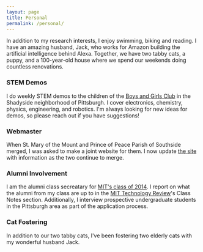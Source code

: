 ```yaml
---
layout: page
title: Personal
permalink: /personal/
---
```


In addition to my research interests, I enjoy swimming, biking and reading. I have an amazing husband, Jack, who works for Amazon building the artificial intelligence behind Alexa. Together, we have two tabby cats, a puppy, and a 100-year-old house where we spend our weekends doing countless renovations.

### STEM Demos

I do weekly STEM demos to the children of the [Boys and Girls Club](https://www.bgca.org/) in the Shadyside neighborhood of Pittsburgh. I cover electronics, chemistry, physics, engineering, and robotics. I'm always looking for new ideas for demos, so please reach out if you have suggestions!

### Webmaster

When St. Mary of the Mount and Prince of Peace Parish of Southside merged, I was asked to make a joint website for them. I now update [the site](http://popsmm.org) with information as the two continue to merge.

### Alumni Involvement

I am the alumni class secreatary for [MIT's class of 2014](http://2014.alumclass.mit.edu/). I report on what the alumni from my class are up to in the [MIT Technology Review](https://www.technologyreview.com/)'s Class Notes section. Additionally, I interview prospective undergraduate students in the Pittsburgh area as part of the application process.  

### Cat Fostering

In addition to our two tabby cats, I've been fostering two elderly cats with my wonderful husband Jack.
